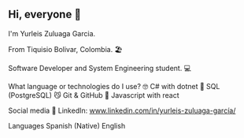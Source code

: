 ## Hi, everyone 👋
I'm Yurleis Zuluaga Garcia.

From Tiquisio Bolivar, Colombia. 🏖️

Software Developer and System Engineering student. 💻

What language or technologies do I use?
🤓 C# with dotnet
💾 SQL (PostgreSQL)
😼 Git & GitHub
🎨 Javascript with react

Social media
💼 LinkedIn: www.linkedin.com/in/yurleis-zuluaga-garcía/

Languages
Spanish (Native)
English
